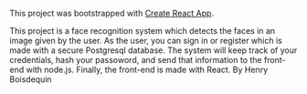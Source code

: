 This project was bootstrapped with [Create React App](https://github.com/facebook/create-react-app).

This project is a face recognition system which detects the faces in an image given by the user. As the user, you can sign in or register which is made with a secure Postgresql database. The system will keep track of your credentials, hash your passoword, and send that information to the front-end with node.js. Finally, the front-end is made with React. By Henry Boisdequin
